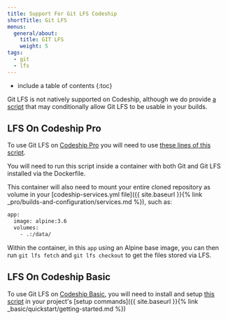 ```yaml
---
title: Support For Git LFS Codeship
shortTitle: Git LFS
menus:
  general/about:
    title: GIT LFS
    weight: 5
tags:
  - git
  - lfs
---
```


* include a table of contents
{:toc}

Git LFS is not natively supported on Codeship, although we do provide [a script](https://github.com/codeship/scripts/blob/master/packages/git-lfs.sh) that may conditionally allow Git LFS to be usable in your builds.

## LFS On Codeship Pro

To use Git LFS on [Codeship Pro](https://codeship.com/features/pro) you will need to use [these lines of this script](https://github.com/codeship/scripts/blob/master/packages/git-lfs.sh#L31-L33).

You will need to run this script inside a container with both Git and Git LFS installed via the Dockerfile.

This container will also need to mount your entire cloned repository as volume in your [codeship-services.yml file]({{ site.baseurl }}{% link _pro/builds-and-configuration/services.md %}), such as:

```bash
app:
  image: alpine:3.6
  volumes:
    - .:/data/
```
Within the container, in this `app` using an Alpine base image, you can then run `git lfs fetch` and `git lfs checkout` to get the files stored via LFS.

## LFS On Codeship Basic

To use Git LFS on [Codeship Basic](https://codeship.com/features/basic), you will need to install and setup [this script](https://github.com/codeship/scripts/blob/master/packages/git-lfs.sh) in your project's [setup commands]({{ site.baseurl }}{% link _basic/quickstart/getting-started.md %})
